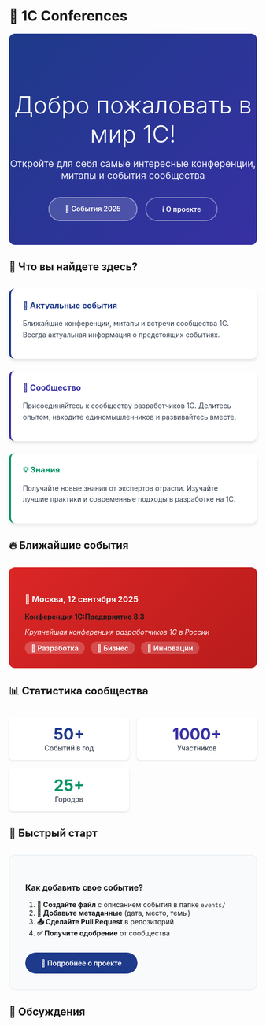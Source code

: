 # 🚀 1С Conferences

<div class="hero-section" style="text-align: center; padding: 3rem 0; background: linear-gradient(135deg, #1e3a8a 0%, #3730a3 100%); color: white; border-radius: 12px; margin-bottom: 2rem;">
  <h1 style="font-size: 3rem; margin-bottom: 1rem; font-weight: 300;">Добро пожаловать в мир 1С!</h1>
  <p style="font-size: 1.2rem; margin-bottom: 2rem; opacity: 0.95;">Откройте для себя самые интересные конференции, митапы и события сообщества</p>
  <div style="display: flex; gap: 1rem; justify-content: center; flex-wrap: wrap;">
    <a href="events/2025/index.md" class="md-button md-button--primary" style="background: rgba(255,255,255,0.15); border: 2px solid rgba(255,255,255,0.4); color: white; padding: 0.8rem 2rem; border-radius: 25px; text-decoration: none; transition: all 0.3s ease; font-weight: 600;">
      📅 События 2025
    </a>
    <a href="about.md" class="md-button" style="background: transparent; border: 2px solid rgba(255,255,255,0.4); color: white; padding: 0.8rem 2rem; border-radius: 25px; text-decoration: none; transition: all 0.3s ease; font-weight: 600;">
      ℹ️ О проекте
    </a>
  </div>
</div>

## 🎯 Что вы найдете здесь?

<div class="grid" style="display: grid; grid-template-columns: repeat(auto-fit, minmax(300px, 1fr)); gap: 1.5rem; margin: 2rem 0;">

<div class="card" style="background: white; border-radius: 12px; padding: 1.5rem; box-shadow: 0 4px 6px rgba(0,0,0,0.1); border-left: 4px solid #1e3a8a; transition: transform 0.3s ease;">
  <h3 style="color: #1e3a8a; margin-top: 0;">📅 Актуальные события</h3>
  <p style="color: #374151; line-height: 1.6;">Ближайшие конференции, митапы и встречи сообщества 1С. Всегда актуальная информация о предстоящих событиях.</p>
</div>

<div class="card" style="background: white; border-radius: 12px; padding: 1.5rem; box-shadow: 0 4px 6px rgba(0,0,0,0.1); border-left: 4px solid #3730a3; transition: transform 0.3s ease;">
  <h3 style="color: #3730a3; margin-top: 0;">🤝 Сообщество</h3>
  <p style="color: #374151; line-height: 1.6;">Присоединяйтесь к сообществу разработчиков 1С. Делитесь опытом, находите единомышленников и развивайтесь вместе.</p>
</div>

<div class="card" style="background: white; border-radius: 12px; padding: 1.5rem; box-shadow: 0 4px 6px rgba(0,0,0,0.1); border-left: 4px solid #059669; transition: transform 0.3s ease;">
  <h3 style="color: #059669; margin-top: 0;">💡 Знания</h3>
  <p style="color: #374151; line-height: 1.6;">Получайте новые знания от экспертов отрасли. Изучайте лучшие практики и современные подходы в разработке на 1С.</p>
</div>

</div>

## 🔥 Ближайшие события

<div class="upcoming-events" style="background: linear-gradient(135deg, #dc2626 0%, #b91c1c 100%); color: white; border-radius: 12px; padding: 2rem; margin: 2rem 0;">

### 📍 Москва, 12 сентября 2025
**[Конференция 1С:Предприятие 8.3](events/2025/2025-09-12-moscow.md)**

*Крупнейшая конференция разработчиков 1С в России*

<div style="margin-top: 1rem;">
  <span style="background: rgba(255,255,255,0.2); padding: 0.3rem 0.8rem; border-radius: 15px; font-size: 0.9rem; margin-right: 0.5rem; font-weight: 600;">🎯 Разработка</span>
  <span style="background: rgba(255,255,255,0.2); padding: 0.3rem 0.8rem; border-radius: 15px; font-size: 0.9rem; margin-right: 0.5rem; font-weight: 600;">💼 Бизнес</span>
  <span style="background: rgba(255,255,255,0.2); padding: 0.3rem 0.8rem; border-radius: 15px; font-size: 0.9rem; font-weight: 600;">🚀 Инновации</span>
</div>

</div>

## 📊 Статистика сообщества

<div class="stats" style="display: grid; grid-template-columns: repeat(auto-fit, minmax(200px, 1fr)); gap: 1rem; margin: 2rem 0;">

<div style="text-align: center; padding: 1rem; background: white; border-radius: 8px; box-shadow: 0 2px 4px rgba(0,0,0,0.1);">
  <div style="font-size: 2rem; font-weight: bold; color: #1e3a8a;">50+</div>
  <div style="color: #374151; font-weight: 500;">Событий в год</div>
</div>

<div style="text-align: center; padding: 1rem; background: white; border-radius: 8px; box-shadow: 0 2px 4px rgba(0,0,0,0.1);">
  <div style="font-size: 2rem; font-weight: bold; color: #3730a3;">1000+</div>
  <div style="color: #374151; font-weight: 500;">Участников</div>
</div>

<div style="text-align: center; padding: 1rem; background: white; border-radius: 8px; box-shadow: 0 2px 4px rgba(0,0,0,0.1);">
  <div style="font-size: 2rem; font-weight: bold; color: #059669;">25+</div>
  <div style="color: #374151; font-weight: 500;">Городов</div>
</div>

</div>

## 🚀 Быстрый старт

<div class="quick-start" style="background: #f8fafc; border-radius: 12px; padding: 2rem; margin: 2rem 0; border: 1px solid #e2e8f0;">

### Как добавить свое событие?

1. **📝 Создайте файл** с описанием события в папке `events/`
2. **🔧 Добавьте метаданные** (дата, место, темы)
3. **📤 Сделайте Pull Request** в репозиторий
4. **✅ Получите одобрение** от сообщества

<a href="about.md" class="md-button md-button--primary" style="display: inline-block; margin-top: 1rem; background: #1e3a8a; color: white; padding: 0.8rem 2rem; border-radius: 25px; text-decoration: none; transition: all 0.3s ease; font-weight: 600;">
  📖 Подробнее о проекте
</a>

</div>

## 💬 Обсуждения

<script src="https://giscus.app/client.js"
        data-repo="untru/1c-conferences"
        data-repo-id="..."
        data-category="General"
        data-category-id="..."
        data-mapping="pathname"
        data-reactions-enabled="1"
        data-emit-metadata="0"
        data-input-position="bottom"
        data-theme="light"
        data-lang="ru"
        crossorigin="anonymous"
        async>
</script>

<style>
.card:hover {
  transform: translateY(-5px);
  box-shadow: 0 8px 15px rgba(0,0,0,0.15);
}

.md-button:hover {
  transform: translateY(-2px);
  box-shadow: 0 4px 8px rgba(0,0,0,0.2);
}

.hero-section {
  background: linear-gradient(135deg, #1e3a8a 0%, #3730a3 100%);
}

.upcoming-events {
  background: linear-gradient(135deg, #dc2626 0%, #b91c1c 100%);
}

@media (max-width: 768px) {
  .hero-section h1 {
    font-size: 2rem !important;
  }
  
  .grid {
    grid-template-columns: 1fr;
  }
  
  .stats {
    grid-template-columns: repeat(2, 1fr);
  }
}
</style>
